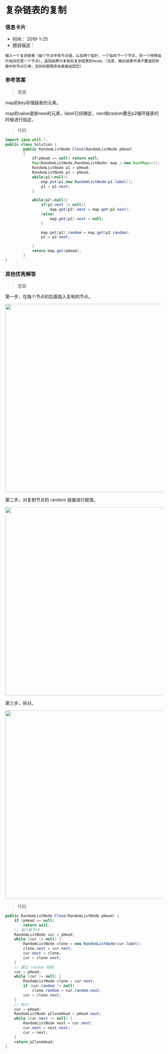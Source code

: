 # 复杂链表的复制 

### 信息卡片 

- 时间： 2019-1-25
- 题目描述：

```
输入一个复杂链表（每个节点中有节点值，以及两个指针，一个指向下一个节点，另一个特殊指针指向任意一个节点），返回结果为复制后复杂链表的head。（注意，输出结果中请不要返回参数中的节点引用，否则判题程序会直接返回空）
```

 

### 参考答案

> 思路

map的key存储链表的元素。

map的value是新new的元素，label已经确定，next和radom要在p2循环链表的时候进行指定。




> 代码

```java
import java.util.*;
public class Solution {
        public RandomListNode Clone(RandomListNode pHead)
        {
            if(pHead == null) return null;
            Map<RandomListNode,RandomListNode> map = new HashMap<>();
            RandomListNode p1 = pHead;
            RandomListNode p2 = pHead;
            while(p1!=null){
                map.put(p1,new RandomListNode(p1.label));
                p1 = p1.next;
            }

            while(p2!=null){
                if(p2.next != null){
                    map.get(p2).next = map.get(p2.next);
                }else{
                    map.get(p2).next = null;
                }

                map.get(p2).random = map.get(p2.random);
                p2 = p2.next;

            }
            return map.get(pHead);
        }
}
```





### 其他优秀解答

>思路

第一步，在每个节点的后面插入复制的节点。

 <img src="https://cs-notes-1256109796.cos.ap-guangzhou.myqcloud.com/dfd5d3f8-673c-486b-8ecf-d2082107b67b.png" width="600"/> 

第二步，对复制节点的 random 链接进行赋值。

 <img src="https://cs-notes-1256109796.cos.ap-guangzhou.myqcloud.com/cafbfeb8-7dfe-4c0a-a3c9-750eeb824068.png" width="600"/> 

第三步，拆分。

 <img src="https://cs-notes-1256109796.cos.ap-guangzhou.myqcloud.com/e151b5df-5390-4365-b66e-b130cd253c12.png" width="600"/> 



>代码

```java
public RandomListNode Clone(RandomListNode pHead) {
    if (pHead == null)
        return null;
    // 插入新节点
    RandomListNode cur = pHead;
    while (cur != null) {
        RandomListNode clone = new RandomListNode(cur.label);
        clone.next = cur.next;
        cur.next = clone;
        cur = clone.next;
    }
    // 建立 random 链接
    cur = pHead;
    while (cur != null) {
        RandomListNode clone = cur.next;
        if (cur.random != null)
            clone.random = cur.random.next;
        cur = clone.next;
    }
    // 拆分
    cur = pHead;
    RandomListNode pCloneHead = pHead.next;
    while (cur.next != null) {
        RandomListNode next = cur.next;
        cur.next = next.next;
        cur = next;
    }
    return pCloneHead;
}
```


